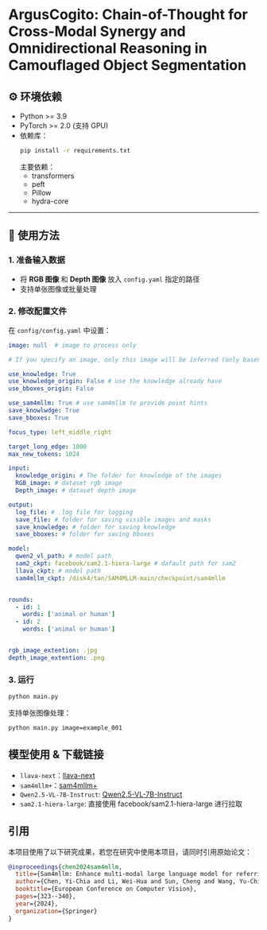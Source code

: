 # ArgusCogito: Chain-of-Thought for Cross-Modal Synergy and Omnidirectional Reasoning in Camouflaged Object Segmentation

## ⚙️ 环境依赖
- Python >= 3.9  
- PyTorch >= 2.0 (支持 GPU)  
- 依赖库：
  ```bash
  pip install -r requirements.txt
  ```
  主要依赖：
  - transformers  
  - peft  
  - Pillow  
  - hydra-core  

---

## 🚀 使用方法

### 1. 准备输入数据
- 将 **RGB 图像** 和 **Depth 图像** 放入 `config.yaml` 指定的路径  
- 支持单张图像或批量处理  

### 2. 修改配置文件
在 `config/config.yaml` 中设置：
```yaml
image: null  # image to process only

# If you specify an image, only this image will be inferred (only basename, no extention)

use_knowledge: True
use_knowledge_origin: False # use the knowledge already have
use_bboxes_origin: False

use_sam4mllm: True # use sam4mllm to provide point hints
save_knowlwdge: True
save_bboxes: True

focus_type: left_middle_right

target_long_edge: 1000
max_new_tokens: 1024

input:
  knowledge_origin: # The folder for knowledge of the images
  RGB_image: # dataset rgb image
  Depth_image: # dataset depth image

output:
  log_file: # .log file for logging
  save_file: # folder for saving visible images and masks
  save_knowledge: # folder for saving knowledge
  save_bboxes: # folder for saving bboxes

model:
  qwen2_vl_path: # model path
  sam2_ckpt: facebook/sam2.1-hiera-large # dafault path for sam2
  llava_ckpt: # model path
  sam4mllm_ckpt: /disk4/tan/SAM4MLLM-main/checkpoint/sam4mllm


rounds:
  - id: 1
    words: ['animal or human']
  - id: 2
    words: ['animal or human']


rgb_image_extention: .jpg
depth_image_extention: .png
```

### 3. 运行
```bash
python main.py
```

支持单张图像处理：
```bash
python main.py image=example_001
```

## 模型使用 & 下载链接

- `llava-next`：[llava-next](https://huggingface.co/lmms-lab/llama3-llava-next-8b)
- `sam4mllm+`：[sam4mllm+](https://drive.google.com/drive/folders/1ytEfGRa6bxThTXQn5MLVKKy4jsxxBo6M)
- `Qwen2.5-VL-7B-Instruct`: [Qwen2.5-VL-7B-Instruct](https://huggingface.co/Qwen/Qwen2.5-VL-7B-Instruct)
- `sam2.1-hiera-large`: 直接使用 facebook/sam2.1-hiera-large 进行拉取

## 引用

本项目使用了以下研究成果，若您在研究中使用本项目，请同时引用原始论文：

```bibtex
@inproceedings{chen2024sam4mllm,
  title={Sam4mllm: Enhance multi-modal large language model for referring expression segmentation},
  author={Chen, Yi-Chia and Li, Wei-Hua and Sun, Cheng and Wang, Yu-Chiang Frank and Chen, Chu-Song},
  booktitle={European Conference on Computer Vision},
  pages={323--340},
  year={2024},
  organization={Springer}
}

